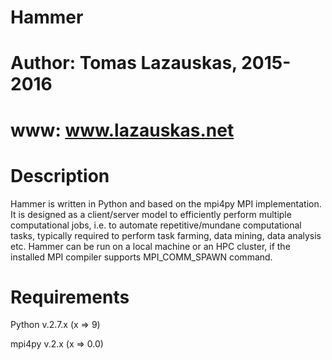 # Hammer
# Author: Tomas Lazauskas, 2015-2016
# www: www.lazauskas.net

# Description
Hammer is written in Python and based on the mpi4py MPI implementation. It is designed as a client/server model to efficiently perform multiple computational jobs, i.e. to automate repetitive/mundane computational tasks, typically required to perform task farming, data mining, data analysis etc. Hammer can be run on a local machine or an HPC cluster, if the installed MPI compiler supports MPI_COMM_SPAWN command.

# Requirements 
Python v.2.7.x (x => 9)

mpi4py v.2.x (x => 0.0)
